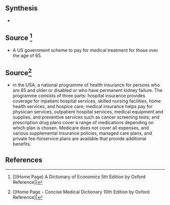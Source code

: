 ## Synthesis
- 
## Source [^1]
- A US government scheme to pay for medical treatment for those over the age of 65.
## Source[^2]
- in the USA, a national programme of health insurance for persons who are 65 and older or disabled or who have permanent kidney failure. The programme consists of three parts: hospital insurance provides coverage for inpatient hospital services, skilled nursing facilities, home health services, and hospice care; medical insurance helps pay for physician services, outpatient hospital services, medical equipment and supplies, and preventive services such as cancer screening tests; and prescription drug plans cover a range of medications depending on which plan is chosen. Medicare does not cover all expenses, and various supplemental insurance policies, managed care plans, and private fee-forservice plans are available that provide additional benefits.
## References

[^1]: [[(Home Page) A Dictionary of Economics 5th Edition by Oxford Reference]]
[^2]: [[Home Page - Concise Medical Dictionary 10th Edition by Oxford Reference]]